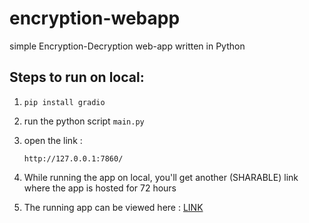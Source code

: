 # encryption-webapp
simple Encryption-Decryption web-app written in Python

## Steps to run on local:
1. `pip install gradio`
2. run the python script `main.py`
3. open the link :

	```
	http://127.0.0.1:7860/
	```

4. While running the app on local, you'll get another (SHARABLE) 
	link where the app is hosted for 72 hours
5. The running app can be viewed here : [LINK](https://huggingface.co/spaces/HridayAg0102/Encryption-Decryption-webapp)

